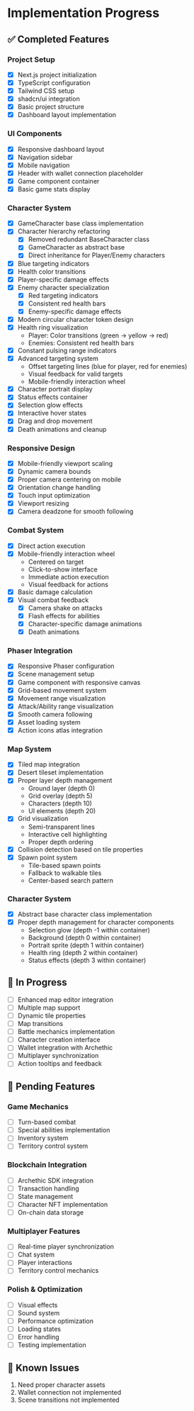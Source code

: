 # Implementation Progress

## ✅ Completed Features

### Project Setup
- [x] Next.js project initialization
- [x] TypeScript configuration
- [x] Tailwind CSS setup
- [x] shadcn/ui integration
- [x] Basic project structure
- [x] Dashboard layout implementation

### UI Components
- [x] Responsive dashboard layout
- [x] Navigation sidebar
- [x] Mobile navigation
- [x] Header with wallet connection placeholder
- [x] Game component container
- [x] Basic game stats display

### Character System
- [x] GameCharacter base class implementation
- [x] Character hierarchy refactoring
  - [x] Removed redundant BaseCharacter class
  - [x] GameCharacter as abstract base
  - [x] Direct inheritance for Player/Enemy characters
- [x] Blue targeting indicators
- [x] Health color transitions
- [x] Player-specific damage effects
- [x] Enemy character specialization
  - [x] Red targeting indicators
  - [x] Consistent red health bars
  - [x] Enemy-specific damage effects
- [x] Modern circular character token design
- [x] Health ring visualization
  - Player: Color transitions (green -> yellow -> red)
  - Enemies: Consistent red health bars
- [x] Constant pulsing range indicators
- [x] Advanced targeting system
  - Offset targeting lines (blue for player, red for enemies)
  - Visual feedback for valid targets
  - Mobile-friendly interaction wheel
- [x] Character portrait display
- [x] Status effects container
- [x] Selection glow effects
- [x] Interactive hover states
- [x] Drag and drop movement
- [x] Death animations and cleanup

### Responsive Design
- [x] Mobile-friendly viewport scaling
- [x] Dynamic camera bounds
- [x] Proper camera centering on mobile
- [x] Orientation change handling
- [x] Touch input optimization
- [x] Viewport resizing
- [x] Camera deadzone for smooth following

### Combat System
- [x] Direct action execution
- [x] Mobile-friendly interaction wheel
  - Centered on target
  - Click-to-show interface
  - Immediate action execution
  - Visual feedback for actions
- [x] Basic damage calculation
- [x] Visual combat feedback
  - [x] Camera shake on attacks
  - [x] Flash effects for abilities
  - [x] Character-specific damage animations
  - [x] Death animations

### Phaser Integration
- [x] Responsive Phaser configuration
- [x] Scene management setup
- [x] Game component with responsive canvas
- [x] Grid-based movement system
- [x] Movement range visualization
- [x] Attack/Ability range visualization
- [x] Smooth camera following
- [x] Asset loading system
- [x] Action icons atlas integration

### Map System
- [x] Tiled map integration
- [x] Desert tileset implementation
- [x] Proper layer depth management
  - Ground layer (depth 0)
  - Grid overlay (depth 5)
  - Characters (depth 10)
  - UI elements (depth 20)
- [x] Grid visualization
  - Semi-transparent lines
  - Interactive cell highlighting
  - Proper depth ordering
- [x] Collision detection based on tile properties
- [x] Spawn point system
  - Tile-based spawn points
  - Fallback to walkable tiles
  - Center-based search pattern

### Character System
- [x] Abstract base character class implementation
- [x] Proper depth management for character components
  - Selection glow (depth -1 within container)
  - Background (depth 0 within container)
  - Portrait sprite (depth 1 within container)
  - Health ring (depth 2 within container)
  - Status effects (depth 3 within container)

## 🚧 In Progress
- [ ] Enhanced map editor integration
- [ ] Multiple map support
- [ ] Dynamic tile properties
- [ ] Map transitions
- [ ] Battle mechanics implementation
- [ ] Character creation interface
- [ ] Wallet integration with Archethic
- [ ] Multiplayer synchronization
- [ ] Action tooltips and feedback

## 📝 Pending Features

### Game Mechanics
- [ ] Turn-based combat
- [ ] Special abilities implementation
- [ ] Inventory system
- [ ] Territory control system

### Blockchain Integration
- [ ] Archethic SDK integration
- [ ] Transaction handling
- [ ] State management
- [ ] Character NFT implementation
- [ ] On-chain data storage

### Multiplayer Features
- [ ] Real-time player synchronization
- [ ] Chat system
- [ ] Player interactions
- [ ] Territory control mechanics

### Polish & Optimization
- [ ] Visual effects
- [ ] Sound system
- [ ] Performance optimization
- [ ] Loading states
- [ ] Error handling
- [ ] Testing implementation

## 🐛 Known Issues
1. Need proper character assets
2. Wallet connection not implemented
3. Scene transitions not implemented